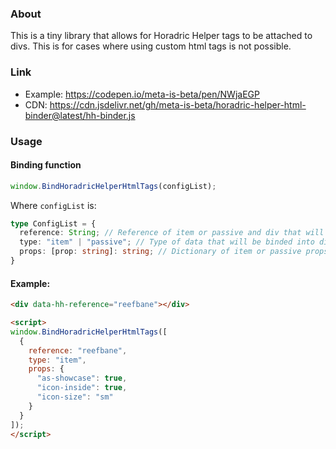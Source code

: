 ### About
This is a tiny library that allows for Horadric Helper tags to be attached to divs.
This is for cases where using custom html tags is not possible.


### Link
- Example: https://codepen.io/meta-is-beta/pen/NWjaEGP
- CDN: https://cdn.jsdelivr.net/gh/meta-is-beta/horadric-helper-html-binder@latest/hh-binder.js

### Usage
#### Binding function
```js
window.BindHoradricHelperHtmlTags(configList);
```
Where `configList` is:
```typescript
type ConfigList = {
  reference: String; // Reference of item or passive and div that will be binded together.
  type: "item" | "passive"; // Type of data that will be binded into div.
  props: [prop: string]: string; // Dictionary of item or passive props and ther values.
}
```


#### Example:
```html
<div data-hh-reference="reefbane"></div>

<script>
window.BindHoradricHelperHtmlTags([
  {
    reference: "reefbane",
    type: "item",
    props: {
      "as-showcase": true,
      "icon-inside": true,
      "icon-size": "sm"
    }
  }
]);
</script>
```